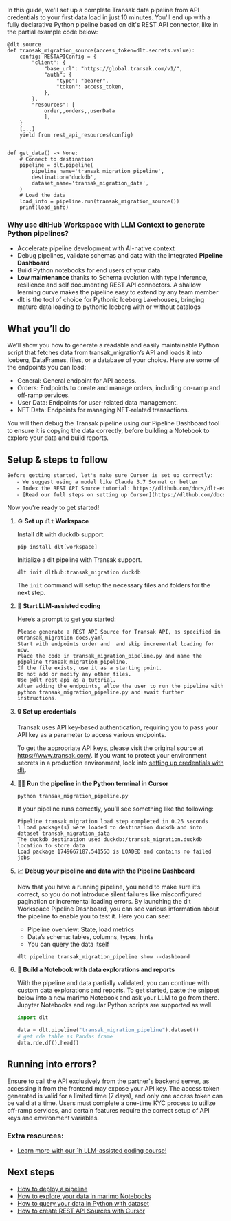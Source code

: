 In this guide, we'll set up a complete Transak data pipeline from API credentials to your first data load in just 10 minutes. You'll end up with a fully declarative Python pipeline based on dlt's REST API connector, like in the partial example code below:

```python-outcome
@dlt.source
def transak_migration_source(access_token=dlt.secrets.value):
    config: RESTAPIConfig = {
        "client": {
            "base_url": "https://global.transak.com/v1/",
            "auth": {
                "type": "bearer",
                "token": access_token,
            },
        },
        "resources": [
            order,,orders,,userData
            ],
    }
    [...]
    yield from rest_api_resources(config)


def get_data() -> None:
    # Connect to destination
    pipeline = dlt.pipeline(
        pipeline_name='transak_migration_pipeline',
        destination='duckdb',
        dataset_name='transak_migration_data', 
    )
    # Load the data
    load_info = pipeline.run(transak_migration_source())
    print(load_info) 
```

### Why use dltHub Workspace with LLM Context to generate Python pipelines?

- Accelerate pipeline development with AI-native context
- Debug pipelines, validate schemas and data with the integrated **Pipeline Dashboard**
- Build Python notebooks for end users of your data
- **Low maintenance** thanks to Schema evolution with type inference, resilience and self documenting REST API connectors. A shallow learning curve makes the pipeline easy to extend by any team member
- dlt is the tool of choice for Pythonic Iceberg Lakehouses, bringing mature data loading to pythonic Iceberg with or without catalogs

## What you’ll do

We’ll show you how to generate a readable and easily maintainable Python script that fetches data from transak_migration’s API and loads it into Iceberg, DataFrames, files, or a database of your choice. Here are some of the endpoints you can load:

- General: General endpoint for API access.
- Orders: Endpoints to create and manage orders, including on-ramp and off-ramp services.
- User Data: Endpoints for user-related data management.
- NFT Data: Endpoints for managing NFT-related transactions.

You will then debug the Transak pipeline using our Pipeline Dashboard tool to ensure it is copying the data correctly, before building a Notebook to explore your data and build reports.

## Setup & steps to follow

```default
Before getting started, let's make sure Cursor is set up correctly:
   - We suggest using a model like Claude 3.7 Sonnet or better
   - Index the REST API Source tutorial: https://dlthub.com/docs/dlt-ecosystem/verified-sources/rest_api/ and add it to context as **@dlt rest api**
   - [Read our full steps on setting up Cursor](https://dlthub.com/docs/dlt-ecosystem/llm-tooling/cursor-restapi#23-configuring-cursor-with-documentation)
```

Now you're ready to get started!

1. ⚙️ **Set up `dlt` Workspace**
    
    Install dlt with duckdb support:
    ```shell
    pip install dlt[workspace]
    ```

    Initialize a dlt pipeline with Transak support.
    ```shell
    dlt init dlthub:transak_migration duckdb
    ```

    The `init` command will setup the necessary files and folders for the next step.
    
2. 🤠 **Start LLM-assisted coding**
    
    Here’s a prompt to get you started:
    
    ```prompt
    Please generate a REST API Source for Transak API, as specified in @transak_migration-docs.yaml 
    Start with endpoints order and  and skip incremental loading for now. 
    Place the code in transak_migration_pipeline.py and name the pipeline transak_migration_pipeline. 
    If the file exists, use it as a starting point. 
    Do not add or modify any other files. 
    Use @dlt rest api as a tutorial. 
    After adding the endpoints, allow the user to run the pipeline with python transak_migration_pipeline.py and await further instructions.
    ```

    
3. 🔒 **Set up credentials** 
    
    Transak uses API key-based authentication, requiring you to pass your API key as a parameter to access various endpoints.
    
    To get the appropriate API keys, please visit the original source at https://www.transak.com/.
    If you want to protect your environment secrets in a production environment, look into [setting up credentials with dlt](https://dlthub.com/docs/walkthroughs/add_credentials).
    
4. 🏃‍♀️ **Run the pipeline in the Python terminal in Cursor**
    
    ```shell
    python transak_migration_pipeline.py
    ```
    
    If your pipeline runs correctly, you’ll see something like the following:
    
    ```shell
    Pipeline transak_migration load step completed in 0.26 seconds
    1 load package(s) were loaded to destination duckdb and into dataset transak_migration_data
    The duckdb destination used duckdb:/transak_migration.duckdb location to store data
    Load package 1749667187.541553 is LOADED and contains no failed jobs
    ```
    
5. 📈 **Debug your pipeline and data with the Pipeline Dashboard**

    Now that you have a running pipeline, you need to make sure it’s correct, so you do not introduce silent failures like misconfigured pagination or incremental loading errors. By launching the dlt Workspace Pipeline Dashboard, you can see various information about the pipeline to enable you to test it. Here you can see:
    - Pipeline overview: State, load metrics
    - Data’s schema: tables, columns, types, hints
    - You can query the data itself
    
    ```shell
    dlt pipeline transak_migration_pipeline show --dashboard
    ```
    
6. 🐍 **Build a Notebook with data explorations and reports**

    With the pipeline and data partially validated, you can continue with custom data explorations and reports. To get started, paste the snippet below into a new marimo Notebook and ask your LLM to go from there. Jupyter Notebooks and regular Python scripts are supported as well.

    
    ```python
    import dlt

   data = dlt.pipeline("transak_migration_pipeline").dataset()
   # get rde table as Pandas frame
   data.rde.df().head()
    ```

## Running into errors?

Ensure to call the API exclusively from the partner's backend server, as accessing it from the frontend may expose your API key. The access token generated is valid for a limited time (7 days), and only one access token can be valid at a time. Users must complete a one-time KYC process to utilize off-ramp services, and certain features require the correct setup of API keys and environment variables.

### Extra resources:

- [Learn more with our 1h LLM-assisted coding course!](https://www.youtube.com/watch?v=GGid70rnJuM)

## Next steps

- [How to deploy a pipeline](https://dlthub.com/docs/walkthroughs/deploy-a-pipeline)
- [How to explore your data in marimo Notebooks](https://dlthub.com/docs/general-usage/dataset-access/marimo)
- [How to query your data in Python with dataset](https://dlthub.com/docs/general-usage/dataset-access/dataset)
- [How to create REST API Sources with Cursor](https://dlthub.com/docs/dlt-ecosystem/llm-tooling/cursor-restapi)